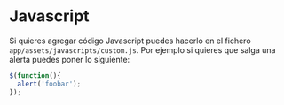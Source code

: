 # Javascript

Si quieres agregar código Javascript puedes hacerlo en el fichero `app/assets/javascripts/custom.js`. Por ejemplo si quieres que salga una alerta puedes poner lo siguiente:

```js
$(function(){
  alert('foobar');
});
```
